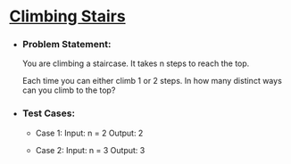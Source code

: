 #   [Climbing Stairs](https://leetcode.com/problems/climbing-stairs/)

-   ### Problem Statement:
    You are climbing a staircase. It takes n steps to reach the top.

    Each time you can either climb 1 or 2 steps. In how many distinct ways can you climb to the top?

-   ### Test Cases:
    -   Case 1:
        Input: n = 2
        Output: 2

    -   Case 2:
        Input: n = 3
        Output: 3